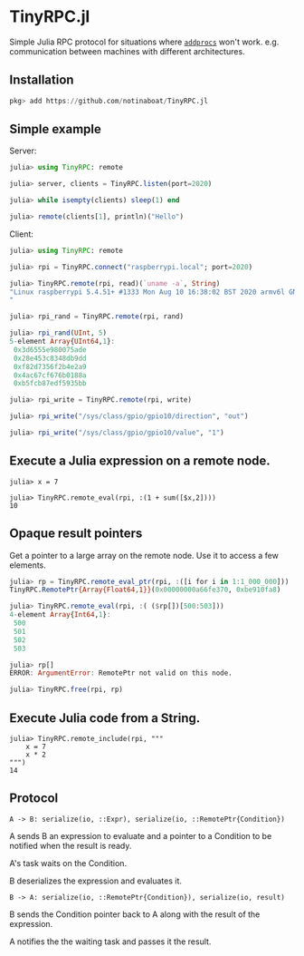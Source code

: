 # TinyRPC.jl

Simple Julia RPC protocol for situations where [`addprocs`](https://docs.julialang.org/en/v1/stdlib/Distributed) won't work. e.g. communication between machines with different architectures.

## Installation

```julia
pkg> add https://github.com/notinaboat/TinyRPC.jl
```

## Simple example

Server:

```julia
julia> using TinyRPC: remote

julia> server, clients = TinyRPC.listen(port=2020)

julia> while isempty(clients) sleep(1) end

julia> remote(clients[1], println)("Hello")
```

Client:

```julia
julia> using TinyRPC: remote

julia> rpi = TinyRPC.connect("raspberrypi.local"; port=2020)

julia> TinyRPC.remote(rpi, read)(`uname -a`, String)
"Linux raspberrypi 5.4.51+ #1333 Mon Aug 10 16:38:02 BST 2020 armv6l GNU/Linux
"

julia> rpi_rand = TinyRPC.remote(rpi, rand)

julia> rpi_rand(UInt, 5)
5-element Array{UInt64,1}:
 0x3d6555e980075ade
 0x28e453c8348db9dd
 0xf82d7356f2b4e2a9
 0x4ac67cf676b0188a
 0xb5fcb87edf5935bb

julia> rpi_write = TinyRPC.remote(rpi, write)

julia> rpi_write("/sys/class/gpio/gpio10/direction", "out")

julia> rpi_write("/sys/class/gpio/gpio10/value", "1")
```

## Execute a Julia expression on a remote node.

```
julia> x = 7

julia> TinyRPC.remote_eval(rpi, :(1 + sum([$x,2])))
10
```

## Opaque result pointers

Get a pointer to a large array on the remote node. Use it to access a few elements.

```julia
julia> rp = TinyRPC.remote_eval_ptr(rpi, :([i for i in 1:1_000_000]))
TinyRPC.RemotePtr{Array{Float64,1}}(0x00000000a66fe370, 0xbe910fa8)

julia> TinyRPC.remote_eval(rpi, :( ($rp[])[500:503]))
4-element Array{Int64,1}:
 500
 501
 502
 503

julia> rp[]
ERROR: ArgumentError: RemotePtr not valid on this node.

julia> TinyRPC.free(rpi, rp)
```

## Execute Julia code from a String.

```
julia> TinyRPC.remote_include(rpi, """
    x = 7
    x * 2
""")
14
```

## Protocol

```
A -> B: serialize(io, ::Expr), serialize(io, ::RemotePtr{Condition})
```

A sends B an expression to evaluate and a pointer to a Condition to be notified when the result is ready.

A's task waits on the Condition.

B deserializes the expression and evaluates it.

```
B -> A: serialize(io, ::RemotePtr{Condition}), serialize(io, result)
```

B sends the Condition pointer back to A along with the result of the expression.

A notifies the the waiting task and passes it the result.

